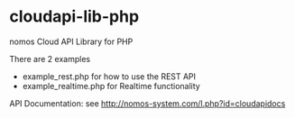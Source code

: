 cloudapi-lib-php
================

nomos Cloud API Library for PHP

There are 2 examples 
- example_rest.php for how to use the REST API
- example_realtime.php for Realtime functionality

API Documentation:
see http://nomos-system.com/l.php?id=cloudapidocs
